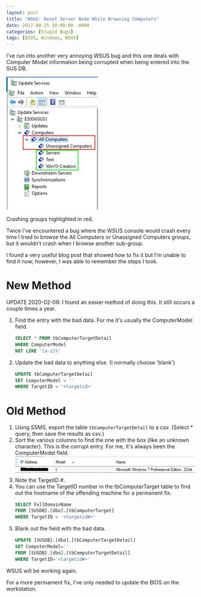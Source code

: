 ```yaml
---
layout: post
title: "WSUS: Reset Server Node While Browsing Computers"
date: 2017-08-25 10:00:00 -0600
categories: [Stupid Bugs]
tags: [BIOS, Windows, WSUS]
---
```


I’ve run into another very annoying WSUS bug and this one deals with Computer Model information being corrupted when being entered into the SUS DB.

![wsus_groups.png](/assets/2017/08/wsus_groups.png)

Crashing groups highlighted in red.

Twice I’ve encountered a bug where the WSUS console would crash every time I tried to browse the All Computers or Unassigned Computers groups, but it wouldn’t crash when I browse another sub-group.

I found a very useful blog post that showed how to fix it but I’m unable to find it now; however, I was able to remember the steps I took.

# New Method

UPDATE 2020-02-08: I found an easier method of doing this. It still occurs a couple times a year.

1. Find the entry with the bad data. For me it's usually the ComputerModel field.
    ```sql
    SELECT * FROM tbComputerTargetDetail
    WHERE ComputerModel
    NOT LIKE '[a-z]%'
    ```
1. Update the bad data to anything else. (I normally choose 'blank')
    ```sql
    UPDATE tbComputerTargetDetail
    SET ComputerModel = ''
    WHERE TargetID = '<targetid>'
    ```

# Old Method

1. Using SSMS, export the table `tbComputerTargetDetail` to a csv. (Select * query, then save the results as csv.)
1. Sort the various columns to find the one with the box (like an unknown character). This is the corrupt entry. For me, it's always been the ComputerModel field.
![wsus_corrupt_example.png](/assets/2017/08/wsus_corrupt_example.png "A similar example.")
1. Note the TargetID #.
1. You can use the TargetID number in the tbComputerTarget table to find out the hostname of the offending machine for a permanent fix.
    ```sql
    SELECT FullDomainName
    FROM [SUSDB].[dbo].[tbComputerTarget]
    WHERE TargetID = '<targetid#>'
    ```
1. Blank out the field with the bad data.
    ```sql
    UPDATE [SUSDB].[dbo].[tbComputerTargetDetail]
    SET ComputerModel=''
    FROM [SUSDB].[dbo].[tbComputerTargetDetail]
    WHERE TargetID='<targetid#>'
    ```

WSUS will be working again.

For a more permament fix, I've only needed to update the BIOS on the workstation.
